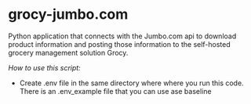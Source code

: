 # grocy-jumbo.com
Python application that connects with the Jumbo.com api to download product information and posting those information to the self-hosted grocery management solution Grocy.

*How to use this script:*

* Create .env file in the same directory where where you run this code. There is an .env_example file that you can use ase baseline

